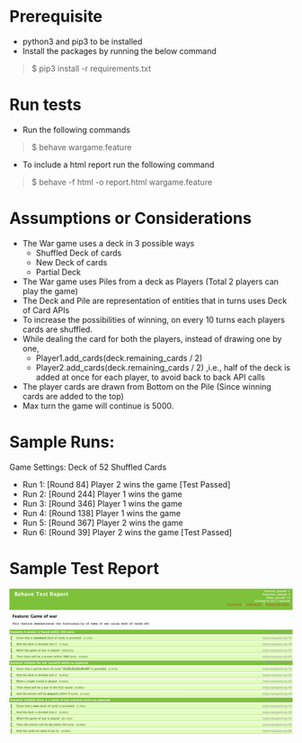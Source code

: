 # Prerequisite
 - python3 and pip3 to be installed
 - Install the packages by running the below command
 >$ pip3 install -r requirements.txt

# Run tests
 - Run the following commands
 >$ behave wargame.feature
 - To include a html report run the following command
 >$ behave -f html -o report.html wargame.feature

# Assumptions or Considerations
- The War game uses a deck in 3 possible ways
    - Shuffled Deck of cards
    - New Deck of cards
    - Partial Deck
- The War game uses Piles from a deck as Players (Total 2 players can play the game)
- The Deck and Pile are representation of entities that in turns uses Deck of Card APIs
- To increase the possibilities of winning, on every 10 turns each players cards are shuffled.
- While dealing the card for both the players, instead of drawing one by one,
    - Player1.add_cards(deck.remaining_cards / 2)
    - Player2.add_cards(deck.remaining_cards / 2)
    ,i.e., half of the deck is added at once for each player, to avoid back to back API calls
- The player cards are drawn from Bottom on the Pile (Since winning cards are added to the top)
- Max turn the game will continue is 5000.

# Sample Runs:

Game Settings: Deck of 52 Shuffled Cards
- Run 1: [Round 84] Player 2 wins the game [Test Passed]
- Run 2: [Round 244] Player 1 wins the game
- Run 3: [Round 346] Player 1 wins the game
- Run 4: [Round 138] Player 1 wins the game
- Run 5: [Round 367] Player 2 wins the game
- Run 6: [Round 39] Player 2 wins the game [Test Passed]

# Sample Test Report
![image](sample_behave_reports.jpg)
